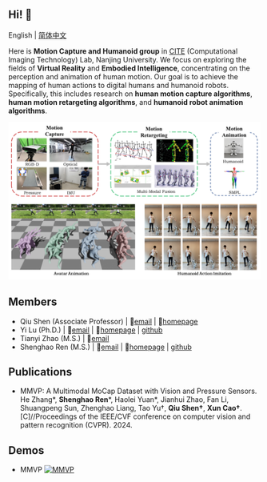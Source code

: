 ## Hi! :wave:

English | [简体中文](https://github.com/NJU-CITE-MoCapHumanoid/.github/blob/main/profile/README_CN.md)

Here is **Motion Capture and Humanoid group** in [CITE](https://cite.nju.edu.cn) (Computational Imaging Technology) Lab, Nanjing University. We focus on exploring the fields of **Virtual Reality** and **Embodied Intelligence**, concentrating on the perception and animation of human motion. Our goal is to achieve the mapping of human actions to digital humans and humanoid robots. Specifically, this includes research on **human motion capture algorithms**, **human motion retargeting algorithms**, and **humanoid robot animation algorithms**.

![MoCapHumanoid.png](https://github.com/NJU-CITE-MoCapHumanoid/.github/raw/main/profile/MoCapHumanoid.png)

## Members

* Qiu Shen (Associate Professor) | :email:[email](mailto:shenqiu@nju.edu.cn) | :link:[homepage](https://cite.nju.edu.cn/People/Faculty/20220722/i226168.html)
* Yi Lu (Ph.D.) | :email:[email](mailto:yi.lu@smail.nju.edu.cn) | :link:[homepage](https://yeelou.github.io/) | [github](https://github.com/YeeLou)
* Tianyi Zhao (M.S.) | :email:[email](mailto:502022230100@smail.nju.edu.cn)
* Shenghao Ren (M.S.) | :email:[email](mailto:shenghaoren@smail.nju.edu.cn) | :link:[homepage](https://www.wjrzm.com) | [github](https://github.com/wjrzm)

## Publications

* MMVP: A Multimodal MoCap Dataset with Vision and Pressure Sensors. He Zhang*, **Shenghao Ren***, Haolei Yuan*, Jianhui Zhao, Fan Li, Shuangpeng Sun, Zhenghao Liang, Tao Yu†, **Qiu Shen†**, **Xun Cao†**. [C]//Proceedings of the IEEE/CVF conference on computer vision and pattern recognition (CVPR). 2024.

## Demos

* MMVP 
  [![MMVP](https://res.cloudinary.com/marcomontalbano/image/upload/v1717050481/video_to_markdown/images/youtube--sksAVPmlDd8-c05b58ac6eb4c4700831b2b3070cd403.jpg)](https://www.youtube.com/watch?v=sksAVPmlDd8 "MMVP")